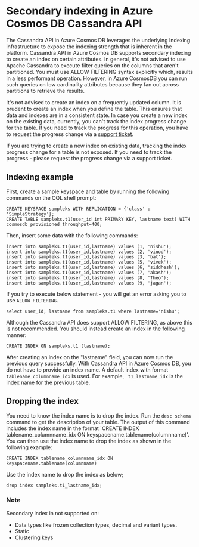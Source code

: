 # Secondary indexing in Azure Cosmos DB Cassandra API

The Cassandra API in Azure Cosmos DB leverages the underlying Indexing infrastructure to expose the indexing strength that is inherent in the platform. Cassandra API in Azure Cosmos DB supports secondary indexing to create an index on certain attributes. In general, it's not advised to use Apache Cassandra to execute filter queries on the columns that aren't partitioned. You must use ALLOW FILTERING syntax explicitly which, results in a less performant operation. However, in Azure CosmosDB you can run such queries on low cardinality attributes because they fan out across partitions to retrieve the results.

It's not advised to create an index on a frequently updated column. It is prudent to create an index when you define the table. This ensures that data and indexes are in a consistent state. In case you create a new index on the existing data, currently, you can't track the index progress change for the table. If you need to track the progress for this operation, you have to request the progress change via a [support ticket]( https://docs.microsoft.com/azure/azure-portal/supportability/how-to-create-azure-support-request).

If you are trying to create a new index on existing data, tracking the index progress change for a table is not exposed. If you need to track the progress - please request the progress change via a support ticket.

## Indexing example

First, create a sample keyspace and table by running the following commands on the CQL shell prompt:

```shell
CREATE KEYSPACE sampleks WITH REPLICATION = {'class' : 'SimpleStrategy'};
CREATE TABLE sampleks.t1(user_id int PRIMARY KEY, lastname text) WITH cosmosdb_provisioned_throughput=400;
``` 

Then, insert some data with the following commands:

```
insert into sampleks.t1(user_id,lastname) values (1, 'nishu');
insert into sampleks.t1(user_id,lastname) values (2, 'vinod');
insert into sampleks.t1(user_id,lastname) values (3, 'bat');
insert into sampleks.t1(user_id,lastname) values (5, 'vivek');
insert into sampleks.t1(user_id,lastname) values (6, 'siddhesh');
insert into sampleks.t1(user_id,lastname) values (7, 'akash');
insert into sampleks.t1(user_id,lastname) values (8, 'Theo');
insert into sampleks.t1(user_id,lastname) values (9, 'jagan');
```

If you try to execute below statement - you will get an error asking you to use `ALLOW FILTERING`. 

```
select user_id, lastname from sampleks.t1 where lastname='nishu';
``` 

Although the Cassandra API does support ALLOW FILTERING, as above this is not recommended. You should instead create an index in the following manner:

```
CREATE INDEX ON sampleks.t1 (lastname);
```
After creating an index on the "lastname" field, you can now run the previous query successfully. With Cassandra API in Azure Cosmos DB, you do not have to provide an index name. A default index with format `tablename_columnname_idx` is used. For example, ` t1_lastname_idx` is the index name for the previous table.

## Dropping the index 
You need to know the index name is to drop the index. Run the `desc schema` command to get the description of your table. The output of this command includes the index name in the format `CREATE INDEX tablename_columnname_idx ON keyspacename.tablename(columnname)'. You can then use the index name to drop the index as shown in the following example:

```
CREATE INDEX tablename_columnname_idx ON keyspacename.tablename(columnname)
```

Use the index name to drop the index as below;

```shell
drop index sampleks.t1_lastname_idx;
```

### Note 
Secondary index in not supported on:
 - Data types like frozen collection types, decimal and variant types.
 - Static 
 - Clustering keys
